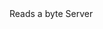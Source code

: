 <function name="ReadByte" parent="bf_read" type="classfunc">
	<description>
		Reads a byte
		<added version="0.4"></added>
	</description>
	<realm>Server</realm>
	<rets>
		<ret name="value" type="number"></ret>
	</rets>
</function>